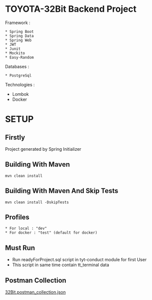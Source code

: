 # TOYOTA-32Bit Backend Project

Framework :

    * Spring Boot 
    * Spring Data 
    * Spring Web
    * JWT
    * Junit   
    * Mockito
    * Easy-Random

Databases :

    * PostgreSql

Technologies :
* Lombok
* Docker

# SETUP

## Firstly

Project generated by Spring Initializer

## Building With Maven

```
mvn clean install
```

## Building With Maven And Skip Tests

```
mvn clean install -DskipTests
```

## Profiles

    * For local : "dev"
    * For docker : "test" (default for docker)

## Must Run

* Run readyForProject.sql script in tyt-conduct module for first User
* This script in same time contain tt_terminal data

## Postman Collection

[32Bit.postman_collection.json](..%2F..%2F32Bit.postman_collection.json)





    